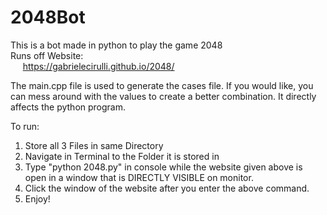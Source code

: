 # 2048Bot
This is a bot made in python to play the game 2048<br>
Runs off Website:<br>
&nbsp;&nbsp;&nbsp;&nbsp;&nbsp;https://gabrielecirulli.github.io/2048/

The main.cpp file is used to generate the cases file. If you would like, you can mess around with the values 
  to create a better combination. It directly affects the python program.
 
 To run:<br>
1. Store all 3 Files in same Directory<br>
2. Navigate in Terminal to the Folder it is stored in<br>
3. Type "python 2048.py" in console while the website given above is open in a window that is DIRECTLY VISIBLE on monitor.<br>
4. Click the window of the website after you enter the above command.<br>
5. Enjoy!<br>
